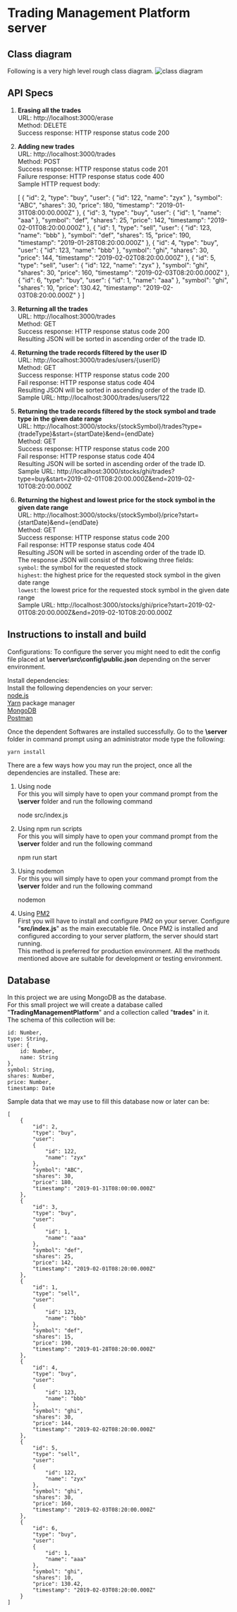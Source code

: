 # Trading Management Platform server

## Class diagram  
Following is a very high level rough class diagram.
![class diagram](https://github.com/KnightCoder/test/blob/master/class_diagram.png)

## API Specs

 1. **Erasing all the trades**   
    URL: http://localhost:3000/erase  
    Method: DELETE  
    Success response: HTTP response status code 200  
    
    
 2. **Adding new trades**   
    URL: http://localhost:3000/trades  
    Method: POST  
    Success response: HTTP response status code 201  
    Failure response: HTTP response status code 400  
    Sample HTTP request body:  


    [
        {
            "id": 2,
            "type": "buy",
            "user":
            {
                "id": 122,
                "name": "zyx"
            },
            "symbol": "ABC",
            "shares": 30,
            "price": 180,
            "timestamp": "2019-01-31T08:00:00.000Z"
        },
        {
            "id": 3,
            "type": "buy",
            "user":
            {
                "id": 1,
                "name": "aaa"
            },
            "symbol": "def",
            "shares": 25,
            "price": 142,
            "timestamp": "2019-02-01T08:20:00.000Z"
        },
        {
            "id": 1,
            "type": "sell",
            "user":
            {
                "id": 123,
                "name": "bbb"
            },
            "symbol": "def",
            "shares": 15,
            "price": 190,
            "timestamp": "2019-01-28T08:20:00.000Z"
        },
        {
            "id": 4,
            "type": "buy",
            "user":
            {
                "id": 123,
                "name": "bbb"
            },
            "symbol": "ghi",
            "shares": 30,
            "price": 144,
            "timestamp": "2019-02-02T08:20:00.000Z"
        },
        {
            "id": 5,
            "type": "sell",
            "user":
            {
                "id": 122,
                "name": "zyx"
            },
            "symbol": "ghi",
            "shares": 30,
            "price": 160,
            "timestamp": "2019-02-03T08:20:00.000Z"
        },
        {
            "id": 6,
            "type": "buy",
            "user":
            {
                "id": 1,
                "name": "aaa"
            },
            "symbol": "ghi",
            "shares": 10,
            "price": 130.42,
            "timestamp": "2019-02-03T08:20:00.000Z"
        }
    ]


 3. **Returning all the trades**  
    URL: http://localhost:3000/trades  
    Method: GET  
    Success response: HTTP response status code 200  
    Resulting JSON will be sorted in ascending order of the trade ID.  
    
 4. **Returning the trade records filtered by the user ID**  
    URL: http://localhost:3000/trades/users/{userID}  
    Method: GET  
    Success response: HTTP response status code 200  
    Fail response: HTTP response status code 404  
    Resulting JSON will be sorted in ascending order of the trade ID.  
    Sample URL: http://localhost:3000/trades/users/122  
    
 5. **Returning the trade records filtered by the stock symbol and trade
    type in the given date range**  
    URL: http://localhost:3000/stocks/{stockSymbol}/trades?type={tradeType}&start={startDate}&end={endDate}  
    Method: GET  
    Success response: HTTP response status code 200  
    Fail response: HTTP response status code 404  
    Resulting JSON will be sorted in ascending order of the trade ID.  
    Sample URL: http://localhost:3000/stocks/ghi/trades?type=buy&start=2019-02-01T08:20:00.000Z&end=2019-02-10T08:20:00.000Z  
    
 6. **Returning the highest and lowest price for the stock symbol in the
    given date range**  
    URL: http://localhost:3000/stocks/{stockSymbol}/price?start={startDate}&end={endDate}  
    Method: GET  
    Success response: HTTP response status code 200  
    Fail response: HTTP response status code 404  
    Resulting JSON will be sorted in ascending order of the trade ID.  
    The response JSON will consist of the following three fields:   
    `symbol`: the symbol for the requested stock   
    `highest`: the highest price for the requested stock symbol in the given date range   
    `lowest`: the lowest price for the requested stock symbol in the given date range  
    Sample URL: http://localhost:3000/stocks/ghi/price?start=2019-02-01T08:20:00.000Z&end=2019-02-10T08:20:00.000Z  
    

## Instructions to install and build

Configurations:
To configure the server you might need to edit the config file placed at **\server\src\config\public.json** depending on the server environment.  

Install dependencies:  
Install the following dependencies on your server:  
 [node.js](https://nodejs.org/en/)   
 [Yarn](https://yarnpkg.com/en/) package manager  
 [MongoDB](https://www.mongodb.com/)  
 [Postman](https://www.getpostman.com/)  
 
 Once the dependent Softwares are installed successfully. Go to the **\server** folder in command prompt using an administrator mode type the following:  

    yarn install  

There are a few ways how you may run the project, once all the dependencies are installed. These are:  

 1. Using node  
 For this you will simply have to open your command prompt from the   
 **\server** folder and run the following command   

    node src/index.js

 3. Using npm run scripts  
 For this you will simply have to open your command prompt from the   
 **\server** folder and run the following command  

    npm run start

 3. Using nodemon  
 For this you will simply have to open your command prompt from the   
 **\server** folder and run the following command   

    nodemon

 4. Using [PM2](http://pm2.keymetrics.io/)   
 First you will have to install and configure PM2 on your server. Configure "**src/index.js**" as the main executable file. Once PM2 is installed and configured according to your server platform, the server should start running.  
 This method is preferred for production environment. All the methods mentioned above are suitable for development or testing environment.   

 
## Database

In this project we are using MongoDB as the database.   
For this small project we will create a database called "**TradingManagementPlatform**" and a collection called "**trades**" in it.   
The schema of this collection will be:   

    id: Number,
    type: String,
    user: {
        id: Number,
        name: String
    },
    symbol: String,
    shares: Number,
    price: Number,
    timestamp: Date

Sample data that we may use to fill this database now or later can be: 

    [
        {
            "id": 2,
            "type": "buy",
            "user":
            {
                "id": 122,
                "name": "zyx"
            },
            "symbol": "ABC",
            "shares": 30,
            "price": 180,
            "timestamp": "2019-01-31T08:00:00.000Z"
        },
        {
            "id": 3,
            "type": "buy",
            "user":
            {
                "id": 1,
                "name": "aaa"
            },
            "symbol": "def",
            "shares": 25,
            "price": 142,
            "timestamp": "2019-02-01T08:20:00.000Z"
        },
        {
            "id": 1,
            "type": "sell",
            "user":
            {
                "id": 123,
                "name": "bbb"
            },
            "symbol": "def",
            "shares": 15,
            "price": 190,
            "timestamp": "2019-01-28T08:20:00.000Z"
        },
        {
            "id": 4,
            "type": "buy",
            "user":
            {
                "id": 123,
                "name": "bbb"
            },
            "symbol": "ghi",
            "shares": 30,
            "price": 144,
            "timestamp": "2019-02-02T08:20:00.000Z"
        },
        {
            "id": 5,
            "type": "sell",
            "user":
            {
                "id": 122,
                "name": "zyx"
            },
            "symbol": "ghi",
            "shares": 30,
            "price": 160,
            "timestamp": "2019-02-03T08:20:00.000Z"
        },
        {
            "id": 6,
            "type": "buy",
            "user":
            {
                "id": 1,
                "name": "aaa"
            },
            "symbol": "ghi",
            "shares": 10,
            "price": 130.42,
            "timestamp": "2019-02-03T08:20:00.000Z"
        }
    ]
